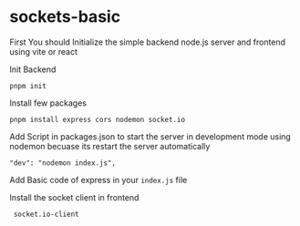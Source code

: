 # sockets-basic

First You should Initialize the simple backend node.js server and frontend using vite or react

Init Backend

```
pnpm init
```

Install few packages

```
pnpm install express cors nodemon socket.io
```

Add Script in packages.json to start the server in development mode using nodemon becuase its restart the server automatically

```
"dev": "nodemon index.js",
```
 Add Basic code of express in your `index.js` file



 Install the socket client in frontend
 
``` socket.io-client```